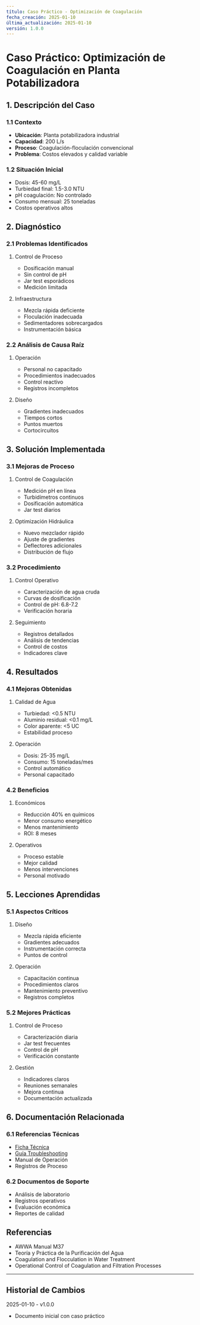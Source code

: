 ```yaml
---
título: Caso Práctico - Optimización de Coagulación
fecha_creación: 2025-01-10
última_actualización: 2025-01-10
versión: 1.0.0
---
```


# Caso Práctico: Optimización de Coagulación en Planta Potabilizadora

## 1. Descripción del Caso

### 1.1 Contexto
- **Ubicación**: Planta potabilizadora industrial
- **Capacidad**: 200 L/s
- **Proceso**: Coagulación-floculación convencional
- **Problema**: Costos elevados y calidad variable

### 1.2 Situación Inicial
- Dosis: 45-60 mg/L
- Turbiedad final: 1.5-3.0 NTU
- pH coagulación: No controlado
- Consumo mensual: 25 toneladas
- Costos operativos altos

## 2. Diagnóstico

### 2.1 Problemas Identificados
1. Control de Proceso
   - Dosificación manual
   - Sin control de pH
   - Jar test esporádicos
   - Medición limitada

2. Infraestructura
   - Mezcla rápida deficiente
   - Floculación inadecuada
   - Sedimentadores sobrecargados
   - Instrumentación básica

### 2.2 Análisis de Causa Raíz
1. Operación
   - Personal no capacitado
   - Procedimientos inadecuados
   - Control reactivo
   - Registros incompletos

2. Diseño
   - Gradientes inadecuados
   - Tiempos cortos
   - Puntos muertos
   - Cortocircuitos

## 3. Solución Implementada

### 3.1 Mejoras de Proceso
1. Control de Coagulación
   - Medición pH en línea
   - Turbidímetros continuos
   - Dosificación automática
   - Jar test diarios

2. Optimización Hidráulica
   - Nuevo mezclador rápido
   - Ajuste de gradientes
   - Deflectores adicionales
   - Distribución de flujo

### 3.2 Procedimiento
1. Control Operativo
   - Caracterización de agua cruda
   - Curvas de dosificación
   - Control de pH: 6.8-7.2
   - Verificación horaria

2. Seguimiento
   - Registros detallados
   - Análisis de tendencias
   - Control de costos
   - Indicadores clave

## 4. Resultados

### 4.1 Mejoras Obtenidas
1. Calidad de Agua
   - Turbiedad: <0.5 NTU
   - Aluminio residual: <0.1 mg/L
   - Color aparente: <5 UC
   - Estabilidad proceso

2. Operación
   - Dosis: 25-35 mg/L
   - Consumo: 15 toneladas/mes
   - Control automático
   - Personal capacitado

### 4.2 Beneficios
1. Económicos
   - Reducción 40% en químicos
   - Menor consumo energético
   - Menos mantenimiento
   - ROI: 8 meses

2. Operativos
   - Proceso estable
   - Mejor calidad
   - Menos intervenciones
   - Personal motivado

## 5. Lecciones Aprendidas

### 5.1 Aspectos Críticos
1. Diseño
   - Mezcla rápida eficiente
   - Gradientes adecuados
   - Instrumentación correcta
   - Puntos de control

2. Operación
   - Capacitación continua
   - Procedimientos claros
   - Mantenimiento preventivo
   - Registros completos

### 5.2 Mejores Prácticas
1. Control de Proceso
   - Caracterización diaria
   - Jar test frecuentes
   - Control de pH
   - Verificación constante

2. Gestión
   - Indicadores claros
   - Reuniones semanales
   - Mejora continua
   - Documentación actualizada

## 6. Documentación Relacionada

### 6.1 Referencias Técnicas
- [Ficha Técnica](03_sulfato_aluminio.md)
- [Guía Troubleshooting](03_sulfato_aluminio_troubleshooting.md)
- Manual de Operación
- Registros de Proceso

### 6.2 Documentos de Soporte
- Análisis de laboratorio
- Registros operativos
- Evaluación económica
- Reportes de calidad

## Referencias
- AWWA Manual M37
- Teoría y Práctica de la Purificación del Agua
- Coagulation and Flocculation in Water Treatment
- Operational Control of Coagulation and Filtration Processes

---
## Historial de Cambios
2025-01-10 - v1.0.0
- Documento inicial con caso práctico
